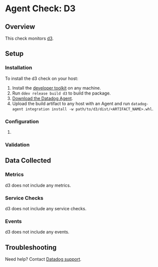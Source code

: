 # Agent Check: D3

## Overview

This check monitors [d3][1].

## Setup

### Installation

To install the d3 check on your host:

1. Install the [developer toolkit](https://docs.datadoghq.com/developers/integrations/new_check_howto/#developer-toolkit) on any machine.
2. Run `ddev release build d3` to build the package.
3. [Download the Datadog Agent](https://app.datadoghq.com/account/settings#agent).
4. Upload the build artifact to any host with an Agent and run `datadog-agent integration install -w path/to/d3/dist/<ARTIFACT_NAME>.whl`.

### Configuration

1. <List of steps to setup this Integration>

### Validation

<Steps to validate integration is functioning as expected>

## Data Collected

### Metrics

d3 does not include any metrics.

### Service Checks

d3 does not include any service checks.

### Events

d3 does not include any events.

## Troubleshooting

Need help? Contact [Datadog support][1].

[1]: https://docs.datadoghq.com/help/
